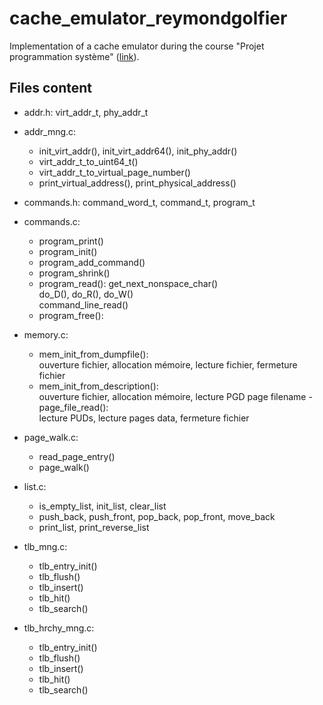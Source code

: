 # cache_emulator_reymondgolfier
Implementation of a cache emulator during the course "Projet programmation système" ([link][1]).


## Files content
- addr.h:
    virt_addr_t,
    phy_addr_t
- addr_mng.c:
  - init_virt_addr(), init_virt_addr64(), init_phy_addr()
  - virt_addr_t_to_uint64_t()
  - virt_addr_t_to_virtual_page_number()
  - print_virtual_address(), print_physical_address()
  
- commands.h:
    command_word_t, command_t, program_t
- commands.c:
  - program_print()
  - program_init()
  - program_add_command()
  - program_shrink()
  - program_read():
      get_next_nonspace_char()  
      do_D(), do_R(), do_W()  
      command_line_read()
  - program_free():
  
- memory.c:
  - mem_init_from_dumpfile():  
      ouverture fichier, allocation mémoire, lecture fichier, fermeture fichier
  - mem_init_from_description():  
      ouverture fichier, allocation mémoire, lecture PGD page filename
      -page_file_read():   
      lecture PUDs, lecture pages data, fermeture fichier
      
- page_walk.c:
    - read_page_entry()
    - page_walk()
    
- list.c:
    - is_empty_list, init_list, clear_list
    - push_back, push_front, pop_back, pop_front, move_back
    - print_list, print_reverse_list
    
- tlb_mng.c:
    - tlb_entry_init()
    - tlb_flush()
    - tlb_insert()
    - tlb_hit()
    - tlb_search()
    
- tlb_hrchy_mng.c:
    - tlb_entry_init()
    - tlb_flush()
    - tlb_insert()
    - tlb_hit()
    - tlb_search()

[1]:https://edu.epfl.ch/coursebook/fr/projet-programmation-systeme-CS-212 "link"
